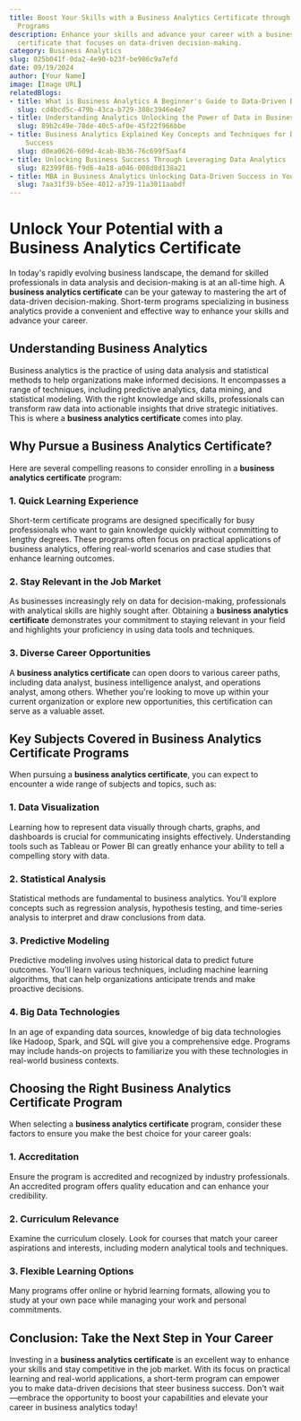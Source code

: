 ```yaml
---
title: Boost Your Skills with a Business Analytics Certificate through Short-Term
  Programs
description: Enhance your skills and advance your career with a business analytics
  certificate that focuses on data-driven decision-making.
category: Business Analytics
slug: 025b041f-0da2-4e90-b23f-be986c9a7efd
date: 09/19/2024
author: [Your Name]
image: [Image URL]
relatedBlogs:
- title: What is Business Analytics A Beginner's Guide to Data-Driven Decision Making
  slug: cd4bcd5c-479b-43ca-b729-308c3946e4e7
- title: Understanding Analytics Unlocking the Power of Data in Business
  slug: 89b2c49e-78de-40c5-af0e-45f22f966bbe
- title: Business Analytics Explained Key Concepts and Techniques for Data-Driven
    Success
  slug: d0ea0626-609d-4cab-8b36-76c699f5aaf4
- title: Unlocking Business Success Through Leveraging Data Analytics
  slug: 82399f86-f9d6-4a18-a046-008d8d138a21
- title: MBA in Business Analytics Unlocking Data-Driven Success in Your Career
  slug: 7aa31f39-b5ee-4012-a739-11a3011aabdf
---
```


# Unlock Your Potential with a Business Analytics Certificate

In today's rapidly evolving business landscape, the demand for skilled professionals in data analysis and decision-making is at an all-time high. A **business analytics certificate** can be your gateway to mastering the art of data-driven decision-making. Short-term programs specializing in business analytics provide a convenient and effective way to enhance your skills and advance your career.

## Understanding Business Analytics

Business analytics is the practice of using data analysis and statistical methods to help organizations make informed decisions. It encompasses a range of techniques, including predictive analytics, data mining, and statistical modeling. With the right knowledge and skills, professionals can transform raw data into actionable insights that drive strategic initiatives. This is where a **business analytics certificate** comes into play.

## Why Pursue a Business Analytics Certificate?

Here are several compelling reasons to consider enrolling in a **business analytics certificate** program:

### 1. Quick Learning Experience
Short-term certificate programs are designed specifically for busy professionals who want to gain knowledge quickly without committing to lengthy degrees. These programs often focus on practical applications of business analytics, offering real-world scenarios and case studies that enhance learning outcomes.

### 2. Stay Relevant in the Job Market
As businesses increasingly rely on data for decision-making, professionals with analytical skills are highly sought after. Obtaining a **business analytics certificate** demonstrates your commitment to staying relevant in your field and highlights your proficiency in using data tools and techniques.

### 3. Diverse Career Opportunities
A **business analytics certificate** can open doors to various career paths, including data analyst, business intelligence analyst, and operations analyst, among others. Whether you're looking to move up within your current organization or explore new opportunities, this certification can serve as a valuable asset.

## Key Subjects Covered in Business Analytics Certificate Programs

When pursuing a **business analytics certificate**, you can expect to encounter a wide range of subjects and topics, such as:

### 1. Data Visualization
Learning how to represent data visually through charts, graphs, and dashboards is crucial for communicating insights effectively. Understanding tools such as Tableau or Power BI can greatly enhance your ability to tell a compelling story with data.

### 2. Statistical Analysis
Statistical methods are fundamental to business analytics. You'll explore concepts such as regression analysis, hypothesis testing, and time-series analysis to interpret and draw conclusions from data.

### 3. Predictive Modeling
Predictive modeling involves using historical data to predict future outcomes. You'll learn various techniques, including machine learning algorithms, that can help organizations anticipate trends and make proactive decisions.

### 4. Big Data Technologies
In an age of expanding data sources, knowledge of big data technologies like Hadoop, Spark, and SQL will give you a comprehensive edge. Programs may include hands-on projects to familiarize you with these technologies in real-world business contexts.

## Choosing the Right Business Analytics Certificate Program

When selecting a **business analytics certificate** program, consider these factors to ensure you make the best choice for your career goals:

### 1. Accreditation
Ensure the program is accredited and recognized by industry professionals. An accredited program offers quality education and can enhance your credibility.

### 2. Curriculum Relevance
Examine the curriculum closely. Look for courses that match your career aspirations and interests, including modern analytical tools and techniques.

### 3. Flexible Learning Options
Many programs offer online or hybrid learning formats, allowing you to study at your own pace while managing your work and personal commitments.

## Conclusion: Take the Next Step in Your Career

Investing in a **business analytics certificate** is an excellent way to enhance your skills and stay competitive in the job market. With its focus on practical learning and real-world applications, a short-term program can empower you to make data-driven decisions that steer business success. Don't wait—embrace the opportunity to boost your capabilities and elevate your career in business analytics today!